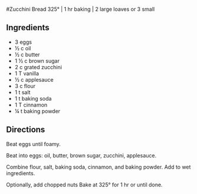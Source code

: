#Zucchini Bread
325° | 1 hr baking | 2 large loaves or 3 small

## Ingredients
* 3 eggs
* ½ c oil
* ½ c butter
* 1 ½ c brown sugar
* 2 c grated zucchini
* 1 T vanilla
* ½ c applesauce
* 3 c flour
* 1 t salt
* 1 t baking soda
* 1 T cinnamon
* ¼ t baking powder

## Directions
Beat eggs until foamy.

Beat into eggs: oil, butter, brown sugar, zucchini, applesauce.

Combine flour, salt, baking soda, cinnamon, and baking powder. Add to wet ingredients.

Optionally, add chopped nuts
Bake at 325° for 1 hr or until done.
